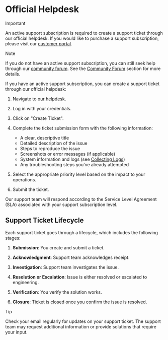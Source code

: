 # Official Helpdesk

> [!IMPORTANT]
> An active support subscription is required to create a support ticket through our official helpdesk. If you would like to purchase a support subscription, please visit our [customer portal](https://portal.pextra.cloud).

> [!NOTE]
> If you do not have an active support subscription, you can still seek help through our [community forum](https://forum.pextra.cloud). See the [Community Forum](./community-forum.md) section for more details.

If you have an active support subscription, you can create a support ticket through our official helpdesk:

1. Navigate to [our helpdesk](https://helpdesk.pextra.cloud).

2. Log in with your credentials.

3. Click on "Create Ticket".

4. Complete the ticket submission form with the following information:
   - A clear, descriptive title
   - Detailed description of the issue
   - Steps to reproduce the issue
   - Screenshots or error messages (if applicable)
   - System information and logs (see [Collecting Logs](../collecting-logs.md))
   - Any troubleshooting steps you've already attempted

5. Select the appropriate priority level based on the impact to your operations.

6. Submit the ticket.

Our support team will respond according to the Service Level Agreement (SLA) associated with your support subscription level.

## Support Ticket Lifecycle
Each support ticket goes through a lifecycle, which includes the following stages:

1. **Submission**: You create and submit a ticket.

2. **Acknowledgment**: Support team acknowledges receipt.

3. **Investigation**: Support team investigates the issue.

4. **Resolution or Escalation**: Issue is either resolved or escalated to engineering.

5. **Verification**: You verify the solution works.

6. **Closure**: Ticket is closed once you confirm the issue is resolved.

> [!TIP]
> Check your email regularly for updates on your support ticket. The support team may request additional information or provide solutions that require your input.